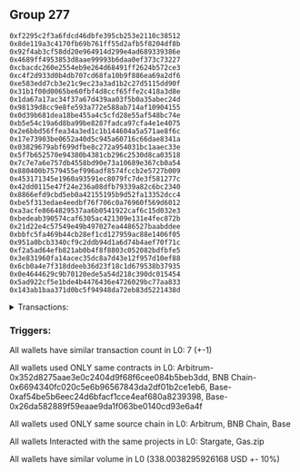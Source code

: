 ## Group 277

```0xbd5ee6bb385519ca2583eb91795e27509f033122
0xf2295c2f3a6fdcd46dbfe395cb253e2110c38512
0x8de119a3c4170fb69b761ff55d2afb5f8204df8b
0x92f4ab3cf58dd20e964914d299e4ad689339386e
0x4689ff4953853d8aae99993b6daa0ef373c73227
0xcbacdc260e2554eb9e264d68491ff2624b572ce3
0xc4f2d933d0b4db707cd68fa10b9f886ea69a2df6
0xe583edd7cb3e21c9ec23a3ad1b2c27d5115dd90f
0x31b1f00d0065be60fbf4d8ccf65ffe2c418a3d8e
0x1da67a17ac34f37a67d439aa03f5b0a35abec24d
0x98139d8cc9e8fe593a772e588ab714af10904155
0x0d39b681dea18be455a4c5cfd28e55af548bc74e
0xb5e54c19a6d8ba99be8287fadca97cfa4e1e4075
0x2e6bbd56ffea34a3ed1c1b144604a5a571ae8f6c
0x17e73903be0652a40d5c945a60716c66dae8341a
0x03829679abf699dfbe8c272a954031bc1aaec33e
0x5f7b652570e94380b4381cb296c2530d8ca03518
0x7c7e7a6e757db4558bd90e73a10689e367cb0a54
0x880400b7579455ef996adf8574fccb2e5727b009
0x453171345e1960a93591ec8079fc7de3f581277c
0x42dd0115e47f24e236a08dfb79339a82c6bc2340
0x8866efd9cbd5eb0a42155195b9d52fa13352dcc4
0xbe5f313edae4eedbf76f706c0a76960f569d6012
0xa3acfe8664829537aa6b0541922caf6c15d032e3
0xbedeab390574caf6305ac421309e131e4fec872b
0x21d22e4c57549e49b497027ea4486527baabddee
0xbbfc5fa469b44cb28ef1cd127959ac88e1406f05
0x951a0bcb3340cf9c2ddb94d1a6d74b4aef70f71c
0xf2a5ad64efb821ab0b4f8f8803c052082bdfbfe5
0x3e831960fa14acec35dc8a7d43e12f957d10ef88
0x6cb0a4e7f318ddeeb36d23f18c1d679538b37935
0x0e4644629c9b70120ede5a54d218c390dc015454
0x5ad922cf5e1bde4b4476436e4726029bc77aa833
0x143ab1baa371d0bc5f94948da72eb83d5221438d
```
<details>
<summary>Transactions:</summary>

Hashes: 

Wallet: 0xbd5ee6bb385519ca2583eb91795e27509f033122

       Hash: 0xcccb3fdeaa5df6897e026d8e57ebbf5af526aa2445a729baeca3b8861e9869de
         - source chain: Arbitrum
         - destination chain: BNB Chain
         - project: Stargate
         - contract: 0x352d8275aae3e0c2404d9f68f6cee084b5beb3dd
         - value USD: 29.052809845
       Hash: 0xe265fa364c43baabd48fc2e0aad3e7c2e6501686960b3524403c6ad94a699193
         - source chain: BNB Chain
         - destination chain: Base
         - project: Stargate
         - contract: 0x6694340fc020c5e6b96567843da2df01b2ce1eb6
         - value USD: 26.479250488
       Hash: 0xd376724a29ae2edcb57d36a968eb9ee806d87880c7f0152021d83c1e71814663
         - source chain: Base
         - destination chain: Arbitrum
         - project: Stargate
         - contract: 0xaf54be5b6eec24d6bfacf1cce4eaf680a8239398
         - value USD: 24.989092712
       Hash: 0xa7b04167ea95f16718e77fbc9d122236bef82e23d1afb4a3998eff9f05570dd0
         - source chain: Base
         - destination chain: Scroll
         - project: Gas.zip
         - contract: 0x26da582889f59eaae9da1f063be0140cd93e6a4f
         - value USD: 2.40779817e-05
       Hash: 0xac1523cf90c97ca0616d53e2ba7045bb3a67267c4c127f0ab1ff29e1cc24892f
         - source chain: Base
         - destination chain: Optimism
         - project: Stargate
         - contract: 0xaf54be5b6eec24d6bfacf1cce4eaf680a8239398
         - value USD: 202.953370584
       Hash: 0x2b9dce6840f74c0626bd47d77a9992ccedb189c08da9daa87199cb0c286a5f70
         - source chain: Base
         - destination chain: Metis
         - project: Gas.zip
         - contract: 0x26da582889f59eaae9da1f063be0140cd93e6a4f
         - value USD: 1.721635107e-06
       Hash: 0xc85466b9164439cdc57cd3304b94b314085c3580f6116d21bba853df1b30896b
         - source chain: Base
         - destination chain: Optimism
         - project: Stargate
         - contract: 0xaf54be5b6eec24d6bfacf1cce4eaf680a8239398
         - value USD: 54.529280164
Wallet: 0xf2295c2f3a6fdcd46dbfe395cb253e2110c38512

       Hash:0x7df2f676fe0a019cfbfdd28880ec9a9c15ff13dd9398848f57ccb188804eb3f4
         - source chain: Arbitrum
         - destination chain: BNB Chain
         - project: Stargate
         - contract: 0x352d8275aae3e0c2404d9f68f6cee084b5beb3dd
         - value USD: 29.082071891
       Hash:0x6791ccfffcc60d034f30c546b98104ab3cef4d57cb5fb0fde3673d40385915fa
         - source chain: BNB Chain
         - destination chain: Base
         - project: Stargate
         - contract: 0x6694340fc020c5e6b96567843da2df01b2ce1eb6
         - value USD: 26.441107853
       Hash:0xbea4f8d1d36cdc50a49b1f92f8b1df462d3610b3c76437121c4127637130f97d
         - source chain: Base
         - destination chain: Arbitrum
         - project: Stargate
         - contract: 0xaf54be5b6eec24d6bfacf1cce4eaf680a8239398
         - value USD: 25.101823256
       Hash:0xbdd4f62f9d385c738e4db3719750affd899b1d1695fc184783e52e7987a85726
         - source chain: Base
         - destination chain: Arbitrum
         - project: Gas.zip
         - contract: 0x26da582889f59eaae9da1f063be0140cd93e6a4f
         - value USD: 0.0001820441343
       Hash:0x00bf40171748726b08453853dc8f28962926876e6710e77b78d3715fbe39dab6
         - source chain: Base
         - destination chain: Optimism
         - project: Stargate
         - contract: 0xaf54be5b6eec24d6bfacf1cce4eaf680a8239398
         - value USD: 188.660345393
       Hash:0x7cd1d131b9f13fedeb5264b5706528e20cfac975d2666028fe15cb98c2eae566
         - source chain: Base
         - destination chain: Linea
         - project: Gas.zip
         - contract: 0x26da582889f59eaae9da1f063be0140cd93e6a4f
         - value USD: 0.0001017699154
       Hash:0x8a484d7b714653749ddbac7a509204ddf19e3df03d99c4a356eeb15b7d58aa69
         - source chain: Base
         - destination chain: Optimism
         - project: Stargate
         - contract: 0xaf54be5b6eec24d6bfacf1cce4eaf680a8239398
         - value USD: 49.36398587
Wallet: 0x8de119a3c4170fb69b761ff55d2afb5f8204df8b

       Hash:0x6f451742b096f1d253c2903b32f0ce7157aa0447c6dda9d8c4281a993835dc32
         - source chain: Arbitrum
         - destination chain: BNB Chain
         - project: Stargate
         - contract: 0x352d8275aae3e0c2404d9f68f6cee084b5beb3dd
         - value USD: 28.945176573
       Hash:0x88c3d0491fe8c4103031e247b4a3a4fe4f85c056dc2f808d837eff4ca4b2e8c7
         - source chain: BNB Chain
         - destination chain: Base
         - project: Stargate
         - contract: 0x6694340fc020c5e6b96567843da2df01b2ce1eb6
         - value USD: 26.381959259
       Hash:0x9317b9ba13a87dd5c77c13f62c702dfb5dadd266c03b05bd66c6ff1768949dd7
         - source chain: Base
         - destination chain: Arbitrum
         - project: Stargate
         - contract: 0xaf54be5b6eec24d6bfacf1cce4eaf680a8239398
         - value USD: 24.96716771
       Hash:0xd1724e26bc4f21b5e71e8ce68f376725ed01bd4b6ebcdc86febc2df561df591f
         - source chain: Base
         - destination chain: Kava
         - project: Gas.zip
         - contract: 0x26da582889f59eaae9da1f063be0140cd93e6a4f
         - value USD: 7.291514866e-09
       Hash:0xf5cee65c5f533066eb1a5b38cc076eef15c8dab305aca7e153bee102c6349173
         - source chain: Base
         - destination chain: Optimism
         - project: Stargate
         - contract: 0xaf54be5b6eec24d6bfacf1cce4eaf680a8239398
         - value USD: 188.195248461
       Hash:0xa342a358e0557227dd83a2c1d9395e1996bc9a6f5b2e45e9a9000e591a46ef2b
         - source chain: Base
         - destination chain: Kava
         - project: Gas.zip
         - contract: 0x26da582889f59eaae9da1f063be0140cd93e6a4f
         - value USD: 1.460884093e-08
       Hash:0xb7a45b3161becd27d032451be73eb6e254cdacb8039077a05f15bb9908f07b12
         - source chain: Base
         - destination chain: Optimism
         - project: Stargate
         - contract: 0xaf54be5b6eec24d6bfacf1cce4eaf680a8239398
         - value USD: 55.209778554
Wallet: 0x92f4ab3cf58dd20e964914d299e4ad689339386e

       Hash:0x73566258ced0c88243c960414123bd2b80b6646e8af5fa9650344d372293b121
         - source chain: Arbitrum
         - destination chain: BNB Chain
         - project: Stargate
         - contract: 0x352d8275aae3e0c2404d9f68f6cee084b5beb3dd
         - value USD: 29.565124212
       Hash:0xb7f428775eab5eece61199b03a03821199ee5522101cc3ce6693a2d9bdb35289
         - source chain: BNB Chain
         - destination chain: Base
         - project: Stargate
         - contract: 0x6694340fc020c5e6b96567843da2df01b2ce1eb6
         - value USD: 27.046178288
       Hash:0xd608b9a4e93cb72c0153d10d759c1a68765d5748ee4f7f6a4cb9f723117da632
         - source chain: Base
         - destination chain: Arbitrum
         - project: Stargate
         - contract: 0xaf54be5b6eec24d6bfacf1cce4eaf680a8239398
         - value USD: 25.606745299
       Hash:0x26cb58a84b264fce47724918c79b10bcab0103dbe485808fa443624fd82df3ff
         - source chain: Base
         - destination chain: Kava
         - project: Gas.zip
         - contract: 0x26da582889f59eaae9da1f063be0140cd93e6a4f
         - value USD: 2.427175497e-08
       Hash:0x1d06ea4c25f8f05e14c37f735e0db0b6ad3140204c0800ee4915138b52750c67
         - source chain: Base
         - destination chain: Optimism
         - project: Stargate
         - contract: 0xaf54be5b6eec24d6bfacf1cce4eaf680a8239398
         - value USD: 185.263527418
       Hash:0x1e9d24a783664eab0be61cebe7ac4cf62f18dc8ed5b20e0eb33443184335beb7
         - source chain: Base
         - destination chain: Base
         - project: Gas.zip
         - contract: 0x26da582889f59eaae9da1f063be0140cd93e6a4f
         - value USD: 5.405583043e-05
       Hash:0xd2739837e35d48f8baa66e1b7e18924c0ef10a6c92f1fa1c7be447818f996d90
         - source chain: Base
         - destination chain: Optimism
         - project: Stargate
         - contract: 0xaf54be5b6eec24d6bfacf1cce4eaf680a8239398
         - value USD: 51.341727813
Wallet: 0x4689ff4953853d8aae99993b6daa0ef373c73227

       Hash:0x8f94df93e6073c3333cde0abcf850d2eca2df5579ee89b087931171dac15c32b
         - source chain: Arbitrum
         - destination chain: BNB Chain
         - project: Stargate
         - contract: 0x352d8275aae3e0c2404d9f68f6cee084b5beb3dd
         - value USD: 30.749721397
       Hash:0x9b0782279b598806eeea7497a1a4ce15dd68295197ed54893ad652885a080dcd
         - source chain: BNB Chain
         - destination chain: Base
         - project: Stargate
         - contract: 0x6694340fc020c5e6b96567843da2df01b2ce1eb6
         - value USD: 28.160994581
       Hash:0x51777f7b00fde09035785fcb8dc247cfb73424ec6c304ad86fc7f5a010f10ef6
         - source chain: Base
         - destination chain: Arbitrum
         - project: Stargate
         - contract: 0xaf54be5b6eec24d6bfacf1cce4eaf680a8239398
         - value USD: 26.731160628
       Hash:0x0b4a1633ef18b7a573648865de91760bbf31236750ccf6171cebc1f83969f05b
         - source chain: Base
         - destination chain: Metis
         - project: Gas.zip
         - contract: 0x26da582889f59eaae9da1f063be0140cd93e6a4f
         - value USD: 3.002409253e-06
       Hash:0xa841ac6a38828ace7c82d103788ee6fea88de299fb2c7ef37bb0aedaadaffd7a
         - source chain: Base
         - destination chain: Optimism
         - project: Stargate
         - contract: 0xaf54be5b6eec24d6bfacf1cce4eaf680a8239398
         - value USD: 199.614706295
       Hash:0xafdb85bff0b227fc5e075cbdfc633d1a19d0b2a3da3bf84355e0485803cfc3d1
         - source chain: Base
         - destination chain: Arbitrum
         - project: Gas.zip
         - contract: 0x26da582889f59eaae9da1f063be0140cd93e6a4f
         - value USD: 7.308106684e-05
       Hash:0x441d39fcfe27808ca99f1ca2386587f0305dd50bd3a96f7e9addc28548404ad9
         - source chain: Base
         - destination chain: Optimism
         - project: Stargate
         - contract: 0xaf54be5b6eec24d6bfacf1cce4eaf680a8239398
         - value USD: 48.937726185
Wallet: 0xcbacdc260e2554eb9e264d68491ff2624b572ce3

       Hash:0x24c474afd8c12a6fadda4448dab4544feb51eb359ecbf70e707f485f6387ddcc
         - source chain: Arbitrum
         - destination chain: BNB Chain
         - project: Stargate
         - contract: 0x352d8275aae3e0c2404d9f68f6cee084b5beb3dd
         - value USD: 31.019276722
       Hash:0x6c80a5e07161c840d8e15ca67d4783f8fe9709b1584edd3e16007822d4d89c08
         - source chain: BNB Chain
         - destination chain: Base
         - project: Stargate
         - contract: 0x6694340fc020c5e6b96567843da2df01b2ce1eb6
         - value USD: 28.311627479
       Hash:0x2fd718aff87f531f10cf71aed7d105e3135e652cbffe178c33f431f2ef58da86
         - source chain: Base
         - destination chain: Arbitrum
         - project: Stargate
         - contract: 0xaf54be5b6eec24d6bfacf1cce4eaf680a8239398
         - value USD: 26.898647515
       Hash:0x946036b5e1e7820ddc1bc69e09ed47310684d91bdb229d0efa2439e0fdf4804b
         - source chain: Base
         - destination chain: Metis
         - project: Gas.zip
         - contract: 0x26da582889f59eaae9da1f063be0140cd93e6a4f
         - value USD: 3.734008976e-06
       Hash:0x4cbc8834d47ef83593810707936119034767b39dd5cba833404571dc10170f53
         - source chain: Base
         - destination chain: Optimism
         - project: Stargate
         - contract: 0xaf54be5b6eec24d6bfacf1cce4eaf680a8239398
         - value USD: 189.482078597
       Hash:0xf85a956f35a7564fd22237abf575da7e9be6fe08e21ac9c456197037905e7919
         - source chain: Base
         - destination chain: Zora
         - project: Gas.zip
         - contract: 0x26da582889f59eaae9da1f063be0140cd93e6a4f
         - value USD: 3.956041222e-05
       Hash:0x9e9d0aacb523a536acec633acebdf8e935e7e5c17b89dd42720777ce61aeea91
         - source chain: Base
         - destination chain: Optimism
         - project: Stargate
         - contract: 0xaf54be5b6eec24d6bfacf1cce4eaf680a8239398
         - value USD: 52.260884336
Wallet: 0xc4f2d933d0b4db707cd68fa10b9f886ea69a2df6

       Hash:0x0dde030a583a355fc28864ac7288c515dc831325ee8416f59f9e3472f0dd17b7
         - source chain: Arbitrum
         - destination chain: BNB Chain
         - project: Stargate
         - contract: 0x352d8275aae3e0c2404d9f68f6cee084b5beb3dd
         - value USD: 31.953834614
       Hash:0x74f8204e5ac191af6de016ab57195716318c2cc916272b846e97164820120285
         - source chain: BNB Chain
         - destination chain: Base
         - project: Stargate
         - contract: 0x6694340fc020c5e6b96567843da2df01b2ce1eb6
         - value USD: 29.162412309
       Hash:0x917ea9c8e5de90a0a53cdbc4fcc032fe53505d9645ca8549ab28c5d039994ae1
         - source chain: Base
         - destination chain: Arbitrum
         - project: Stargate
         - contract: 0xaf54be5b6eec24d6bfacf1cce4eaf680a8239398
         - value USD: 27.773586346
       Hash:0xf5af26261ed5588ec42369aa891b462bd4be5b4c80a6133e76e5cad6af52a456
         - source chain: Base
         - destination chain: Arbitrum
         - project: Gas.zip
         - contract: 0x26da582889f59eaae9da1f063be0140cd93e6a4f
         - value USD: 2.553974326e-05
       Hash:0xa37299d6cdf0b6b05ed7c6f408d2a3cdd3d4bfb99eefdf6972d58d558b08b60f
         - source chain: Base
         - destination chain: Optimism
         - project: Stargate
         - contract: 0xaf54be5b6eec24d6bfacf1cce4eaf680a8239398
         - value USD: 205.025919565
       Hash:0x18238759bc05982c94d0a9d4602707fbd1ee4d426fb30f54e98dbd899d2266ad
         - source chain: Base
         - destination chain: Kava
         - project: Gas.zip
         - contract: 0x26da582889f59eaae9da1f063be0140cd93e6a4f
         - value USD: 2.925503909e-08
       Hash:0x4016233c7d3dbdd05116b1b603ffceb0666cbd0fadf4f130f425a9e8341c6d80
         - source chain: Base
         - destination chain: Optimism
         - project: Stargate
         - contract: 0xaf54be5b6eec24d6bfacf1cce4eaf680a8239398
         - value USD: 52.941337499
Wallet: 0xe583edd7cb3e21c9ec23a3ad1b2c27d5115dd90f

       Hash:0x780e7ceac65777183e52a8dc4e92f6295ad74fb865cf23c87505137550c66c40
         - source chain: Arbitrum
         - destination chain: BNB Chain
         - project: Stargate
         - contract: 0x352d8275aae3e0c2404d9f68f6cee084b5beb3dd
         - value USD: 31.149840082
       Hash:0xd0f1d298b3b58ae1860ff54723c5ab4e8d4bd3bdc63febbada6975d3cdc8cbe6
         - source chain: BNB Chain
         - destination chain: Base
         - project: Stargate
         - contract: 0x6694340fc020c5e6b96567843da2df01b2ce1eb6
         - value USD: 28.413507228
       Hash:0x99046ff740dc042749189886de5090c32702b32d68b6bb5438f71a577b92178c
         - source chain: Base
         - destination chain: Arbitrum
         - project: Stargate
         - contract: 0xaf54be5b6eec24d6bfacf1cce4eaf680a8239398
         - value USD: 27.001165905
       Hash:0xcdef480220b1468dfd94754fa9b29714f817fb224d4dba5ef925f5044eddd066
         - source chain: Base
         - destination chain: Zora
         - project: Gas.zip
         - contract: 0x26da582889f59eaae9da1f063be0140cd93e6a4f
         - value USD: 0.0001587112617
       Hash:0xa5abc5203c94694105061cab5c03597c3a8221d28bcc861749bd9cc4aec3929a
         - source chain: Base
         - destination chain: Optimism
         - project: Stargate
         - contract: 0xaf54be5b6eec24d6bfacf1cce4eaf680a8239398
         - value USD: 197.735331994
       Hash:0xc347db77578fb988066c39dc2f4fb0feaded3ea3ccf0f920d13c5d6d518bfbf6
         - source chain: Base
         - destination chain: Linea
         - project: Gas.zip
         - contract: 0x26da582889f59eaae9da1f063be0140cd93e6a4f
         - value USD: 0.0001035623023
       Hash:0xb4272763b1034ed8d7584151bcfb251a83ffe542afeb6aa397d456ad0dc21614
         - source chain: Base
         - destination chain: Optimism
         - project: Stargate
         - contract: 0xaf54be5b6eec24d6bfacf1cce4eaf680a8239398
         - value USD: 51.574857278
Wallet: 0x31b1f00d0065be60fbf4d8ccf65ffe2c418a3d8e

       Hash:0xd343f910225268fce1958000b94ead14101fcd95d2a9c5e76c8cd1ab924dcd87
         - source chain: Arbitrum
         - destination chain: BNB Chain
         - project: Stargate
         - contract: 0x352d8275aae3e0c2404d9f68f6cee084b5beb3dd
         - value USD: 31.354406318
       Hash:0xf4bbc0306d8cdb14c48b8d77c0f4434c622e0f398afd51b859bf862ef6cd9de4
         - source chain: BNB Chain
         - destination chain: Base
         - project: Stargate
         - contract: 0x6694340fc020c5e6b96567843da2df01b2ce1eb6
         - value USD: 28.599871963
       Hash:0x0f1d13cbc32b835643478aa780b32b221fa35c72d174ec5f7f15e30d5d67f29d
         - source chain: Base
         - destination chain: Arbitrum
         - project: Stargate
         - contract: 0xaf54be5b6eec24d6bfacf1cce4eaf680a8239398
         - value USD: 27.25996288
       Hash:0xf0b25819ef499b9dd1b05fbf2f49f202df9ed7867e19615fb57da1d188784ac0
         - source chain: Base
         - destination chain: Zora
         - project: Gas.zip
         - contract: 0x26da582889f59eaae9da1f063be0140cd93e6a4f
         - value USD: 0.0001430225622
       Hash:0x444c6d9690986341d0b9f500d4529629cbb68857caed765e792ce3797355ef20
         - source chain: Base
         - destination chain: Optimism
         - project: Stargate
         - contract: 0xaf54be5b6eec24d6bfacf1cce4eaf680a8239398
         - value USD: 189.173674059
       Hash:0x9a628706df30634e1dc736a2df263d12328d6ef2e9b396410dddaeeff39b4360
         - source chain: Base
         - destination chain: Arbitrum
         - project: Gas.zip
         - contract: 0x26da582889f59eaae9da1f063be0140cd93e6a4f
         - value USD: 7.32440631e-05
       Hash:0x268b0d8bae3a0f221585fc227518ab4f39f65c7057ac0aaad5033cfd03459801
         - source chain: Base
         - destination chain: Optimism
         - project: Stargate
         - contract: 0xaf54be5b6eec24d6bfacf1cce4eaf680a8239398
         - value USD: 51.745171806
Wallet: 0x1da67a17ac34f37a67d439aa03f5b0a35abec24d

       Hash:0xc336518ae49351580d80fcc15ed3e02330f1a084f1c1c5a699500902353cf0bb
         - source chain: Arbitrum
         - destination chain: BNB Chain
         - project: Stargate
         - contract: 0x352d8275aae3e0c2404d9f68f6cee084b5beb3dd
         - value USD: 29.761814013
       Hash:0x6511371f0e58f2122d76c7df03e2bef61a22655147f59707326005173eedf206
         - source chain: BNB Chain
         - destination chain: Base
         - project: Stargate
         - contract: 0x6694340fc020c5e6b96567843da2df01b2ce1eb6
         - value USD: 27.114722994
       Hash:0xc235d3bda86d361b0be0487508731fd466a67b7d8d52f11ddbfd6e221026301b
         - source chain: Base
         - destination chain: Arbitrum
         - project: Stargate
         - contract: 0xaf54be5b6eec24d6bfacf1cce4eaf680a8239398
         - value USD: 25.785785432
       Hash:0xbd255363962520db48de0e0d99697be02b964293a2bee4019b2f61805a6fe146
         - source chain: Base
         - destination chain: Kava
         - project: Gas.zip
         - contract: 0x26da582889f59eaae9da1f063be0140cd93e6a4f
         - value USD: 4.794899356e-08
       Hash:0x612a41b817022492fb59c67df8d9bbdac2293a5726598238f0fc24f3ee0c1a47
         - source chain: Base
         - destination chain: Optimism
         - project: Stargate
         - contract: 0xaf54be5b6eec24d6bfacf1cce4eaf680a8239398
         - value USD: 203.871298189
       Hash:0xbe25c2fa179720275d01332942f0afca9662f04f23684325fccaa16eb2fa23a4
         - source chain: Base
         - destination chain: Metis
         - project: Gas.zip
         - contract: 0x26da582889f59eaae9da1f063be0140cd93e6a4f
         - value USD: 1.017343396e-06
       Hash:0x98f35562c3df4a10cc3def833b7b763203127e06cef6abf39c603133e3617a79
         - source chain: Base
         - destination chain: Optimism
         - project: Stargate
         - contract: 0xaf54be5b6eec24d6bfacf1cce4eaf680a8239398
         - value USD: 47.35685629
Wallet: 0x98139d8cc9e8fe593a772e588ab714af10904155

       Hash:0xfae6e9b012db3e5849eea51fce95c86201f829226e8ebeeb748d13a38f4fac7a
         - source chain: Arbitrum
         - destination chain: BNB Chain
         - project: Stargate
         - contract: 0x352d8275aae3e0c2404d9f68f6cee084b5beb3dd
         - value USD: 31.80407332
       Hash:0xe788281cef148d81400cd9715cd397b9392f7bd59bf461dfa49436c5fc05b3d4
         - source chain: BNB Chain
         - destination chain: Base
         - project: Stargate
         - contract: 0x6694340fc020c5e6b96567843da2df01b2ce1eb6
         - value USD: 29.137181951
       Hash:0x9f085754d156bd51baac3a22d4b04432583d7601688cd690d1090d2d3af987d1
         - source chain: Base
         - destination chain: Arbitrum
         - project: Stargate
         - contract: 0xaf54be5b6eec24d6bfacf1cce4eaf680a8239398
         - value USD: 27.779999329
       Hash:0x961cd3238dcf24de64ae7b5cb146f9264c08f1dabc7f65aced9b0048106f711e
         - source chain: Base
         - destination chain: Kava
         - project: Gas.zip
         - contract: 0x26da582889f59eaae9da1f063be0140cd93e6a4f
         - value USD: 2.357492183e-08
       Hash:0x3403dd9db9fdf23e16a171102e5719b7644696a8c54ac286c1224c4e6200e13b
         - source chain: Base
         - destination chain: Optimism
         - project: Stargate
         - contract: 0xaf54be5b6eec24d6bfacf1cce4eaf680a8239398
         - value USD: 189.839293214
       Hash:0x1fb1cb8374966de7d75267657eceb03e884ff2459bfe63d8b6de38a9fef985bd
         - source chain: Base
         - destination chain: Base
         - project: Gas.zip
         - contract: 0x26da582889f59eaae9da1f063be0140cd93e6a4f
         - value USD: 8.284984187e-05
       Hash:0xdeb7cc4b5dd6eecfefffae35492678d370e71399e52781cf1e7a3ce5b49721df
         - source chain: Base
         - destination chain: Optimism
         - project: Stargate
         - contract: 0xaf54be5b6eec24d6bfacf1cce4eaf680a8239398
         - value USD: 55.866774811
Wallet: 0x0d39b681dea18be455a4c5cfd28e55af548bc74e

       Hash:0x4dbdf5030f9444bf46985bc6fdf5b3c984d81c5a4630131b9589abe902df79de
         - source chain: Arbitrum
         - destination chain: BNB Chain
         - project: Stargate
         - contract: 0x352d8275aae3e0c2404d9f68f6cee084b5beb3dd
         - value USD: 30.065579914
       Hash:0x24df75d381e9e4f5f3c9726c1dcdfdb6631e0e10bac181a056d3882a89488577
         - source chain: BNB Chain
         - destination chain: Base
         - project: Stargate
         - contract: 0x6694340fc020c5e6b96567843da2df01b2ce1eb6
         - value USD: 27.448757646
       Hash:0xfe125053c3ef50ec957cddd92e72eb82a82519fed8d2cda2b93ae688d4d03a6c
         - source chain: Base
         - destination chain: Arbitrum
         - project: Stargate
         - contract: 0xaf54be5b6eec24d6bfacf1cce4eaf680a8239398
         - value USD: 26.208194096
       Hash:0x0c80c20dd5f9847a050cc7e92f2fc80b042143988630f4a766151cc7d93e95cc
         - source chain: Base
         - destination chain: Kava
         - project: Gas.zip
         - contract: 0x26da582889f59eaae9da1f063be0140cd93e6a4f
         - value USD: 4.804888729e-08
       Hash:0xb97cd5a506ce9fcd8502f0f80153ec427fa34f1acb65b05e6b76551f2ce42538
         - source chain: Base
         - destination chain: Optimism
         - project: Stargate
         - contract: 0xaf54be5b6eec24d6bfacf1cce4eaf680a8239398
         - value USD: 195.21059498
       Hash:0x1f764048a7058d3f52074bc2baf4a37fff443450254e8c4830df0d5ebd7531fe
         - source chain: Base
         - destination chain: Scroll
         - project: Gas.zip
         - contract: 0x26da582889f59eaae9da1f063be0140cd93e6a4f
         - value USD: 6.842339161e-05
       Hash:0xb9e8dd9c07403e1a925c5f2ae3f44b49c1fef875beb5cd07f40e6bf27d42b92e
         - source chain: Base
         - destination chain: Optimism
         - project: Stargate
         - contract: 0xaf54be5b6eec24d6bfacf1cce4eaf680a8239398
         - value USD: 55.128562143
Wallet: 0xb5e54c19a6d8ba99be8287fadca97cfa4e1e4075

       Hash:0x0b57d91122c2dddcb6ed616610b89295d3610c5b5450629025cdacfc4412c3ef
         - source chain: Arbitrum
         - destination chain: BNB Chain
         - project: Stargate
         - contract: 0x352d8275aae3e0c2404d9f68f6cee084b5beb3dd
         - value USD: 28.629676045
       Hash:0x952a48768a9f32bc1271be66e197bf06e8e987dc00d24d4f4a40abb5067056db
         - source chain: BNB Chain
         - destination chain: Base
         - project: Stargate
         - contract: 0x6694340fc020c5e6b96567843da2df01b2ce1eb6
         - value USD: 25.960378607
       Hash:0x09846e2ec09e25e07f4b707493b21b2e48e40b90ef50007552a1422f943e0280
         - source chain: Base
         - destination chain: Arbitrum
         - project: Stargate
         - contract: 0xaf54be5b6eec24d6bfacf1cce4eaf680a8239398
         - value USD: 24.711843769
       Hash:0x9c3ccee0e0bbf689ff9699cb80eabb8763efadf43357cd62ae6de0b575c1d397
         - source chain: Base
         - destination chain: Arbitrum
         - project: Gas.zip
         - contract: 0x26da582889f59eaae9da1f063be0140cd93e6a4f
         - value USD: 8.532056427e-05
       Hash:0x0523cc38d2a36b557bfc193745a96f071778d44a7faa10e69240c637f6f9f49d
         - source chain: Base
         - destination chain: Optimism
         - project: Stargate
         - contract: 0xaf54be5b6eec24d6bfacf1cce4eaf680a8239398
         - value USD: 202.112982741
       Hash:0x665b0bbd660e9dd6f2e0ff36054d21c947ba8689f0ea846350eae160dca17af2
         - source chain: Base
         - destination chain: Base
         - project: Gas.zip
         - contract: 0x26da582889f59eaae9da1f063be0140cd93e6a4f
         - value USD: 6.179204969e-05
       Hash:0x8a3f074950dfcd09e652538bd45051cb2871f3bc6b39649b669aeda8c2bedb9e
         - source chain: Base
         - destination chain: Optimism
         - project: Stargate
         - contract: 0xaf54be5b6eec24d6bfacf1cce4eaf680a8239398
         - value USD: 48.869558096
Wallet: 0x2e6bbd56ffea34a3ed1c1b144604a5a571ae8f6c

       Hash:0xa65ed9d457fb1dfa058b709b4365eb1b33acebec89dc4186ece244aa67480814
         - source chain: Arbitrum
         - destination chain: BNB Chain
         - project: Stargate
         - contract: 0x352d8275aae3e0c2404d9f68f6cee084b5beb3dd
         - value USD: 30.709971109
       Hash:0x0a2f315c1b96904dabb87c834236599db2737473c83ca09e21e8508fd8ced5d4
         - source chain: BNB Chain
         - destination chain: Base
         - project: Stargate
         - contract: 0x6694340fc020c5e6b96567843da2df01b2ce1eb6
         - value USD: 28.024768455
       Hash:0x590762fc7adf767bc51bb633a5d1c081db0281e9f56a6405673f11e030c0aae5
         - source chain: Base
         - destination chain: Arbitrum
         - project: Stargate
         - contract: 0xaf54be5b6eec24d6bfacf1cce4eaf680a8239398
         - value USD: 26.626359231
       Hash:0x3b5fcac78968a061f189ea04a69a9dcb6bbc6bb63f9f7984a827cbd4183a3c3b
         - source chain: Base
         - destination chain: Scroll
         - project: Gas.zip
         - contract: 0x26da582889f59eaae9da1f063be0140cd93e6a4f
         - value USD: 0.000150222532
       Hash:0x91316e1c16c4e106117b16ef70c23e7f6b6810b73f1c6d084d289d68e33df12d
         - source chain: Base
         - destination chain: Optimism
         - project: Stargate
         - contract: 0xaf54be5b6eec24d6bfacf1cce4eaf680a8239398
         - value USD: 201.563711464
       Hash:0x6b11492832800665572063851ffd59837ba1a2026cd748b06458404ae404f314
         - source chain: Base
         - destination chain: Linea
         - project: Gas.zip
         - contract: 0x26da582889f59eaae9da1f063be0140cd93e6a4f
         - value USD: 8.801599273e-05
       Hash:0x185531d848b6412c6cc1a7f4e5acf5114533d3b2626b24f34a9da59743e4eaaf
         - source chain: Base
         - destination chain: Optimism
         - project: Stargate
         - contract: 0xaf54be5b6eec24d6bfacf1cce4eaf680a8239398
         - value USD: 51.97616198
Wallet: 0x17e73903be0652a40d5c945a60716c66dae8341a

       Hash:0x6d1fd27ada80448c4392c2c3f10d4fcc4456cb058bad8feac11be3049c9bffb4
         - source chain: Arbitrum
         - destination chain: BNB Chain
         - project: Stargate
         - contract: 0x352d8275aae3e0c2404d9f68f6cee084b5beb3dd
         - value USD: 31.366315999
       Hash:0x1f1e8602a478a6c21e2c86b8cb62ebdcc67298d04201179382900cd4309f7e2c
         - source chain: BNB Chain
         - destination chain: Base
         - project: Stargate
         - contract: 0x6694340fc020c5e6b96567843da2df01b2ce1eb6
         - value USD: 28.610892613
       Hash:0x4b109f14111a9b068f76911333e35db0a536b5bd7c0b60ecb9c80a1ed017dae6
         - source chain: Base
         - destination chain: Arbitrum
         - project: Stargate
         - contract: 0xaf54be5b6eec24d6bfacf1cce4eaf680a8239398
         - value USD: 27.342959844
       Hash:0x4655001539ca8938f55183bee5d9ba6200155ad8453d5917e0b5dfc33fd76843
         - source chain: Base
         - destination chain: Zora
         - project: Gas.zip
         - contract: 0x26da582889f59eaae9da1f063be0140cd93e6a4f
         - value USD: 7.255894141e-05
       Hash:0xf8383d43f5ed9b9a4263cc7afa5dcbe24bcaa462d157773971baa8be7c7bfecb
         - source chain: Base
         - destination chain: Optimism
         - project: Stargate
         - contract: 0xaf54be5b6eec24d6bfacf1cce4eaf680a8239398
         - value USD: 192.949314632
       Hash:0x68041d9fb3ce9ea972d2687e5f2cefcd7ac48f03a38dc2c40cbee89e70936b3a
         - source chain: Base
         - destination chain: Zora
         - project: Gas.zip
         - contract: 0x26da582889f59eaae9da1f063be0140cd93e6a4f
         - value USD: 1.989402575e-05
       Hash:0xf1e479f57def1ae93da3ddb18c60ef61eca18845f1b8ae300e5cacf176e1d286
         - source chain: Base
         - destination chain: Optimism
         - project: Stargate
         - contract: 0xaf54be5b6eec24d6bfacf1cce4eaf680a8239398
         - value USD: 47.168565448
Wallet: 0x03829679abf699dfbe8c272a954031bc1aaec33e

       Hash:0x9c72379380e5e513d6e87046fdb20b4c2f3706f9bc5451e6708d4501db3d8a7f
         - source chain: Arbitrum
         - destination chain: BNB Chain
         - project: Stargate
         - contract: 0x352d8275aae3e0c2404d9f68f6cee084b5beb3dd
         - value USD: 31.445099353
       Hash:0x21ffad76b6c8b35712deeb8caf81a69c8ecc96113e990fb14d990e2aa2194f86
         - source chain: BNB Chain
         - destination chain: Base
         - project: Stargate
         - contract: 0x6694340fc020c5e6b96567843da2df01b2ce1eb6
         - value USD: 28.61583225
       Hash:0x52fc955f65ce82e6a8576973e9116eb56a0552e00040de06507814514a2f0773
         - source chain: Base
         - destination chain: Arbitrum
         - project: Stargate
         - contract: 0xaf54be5b6eec24d6bfacf1cce4eaf680a8239398
         - value USD: 28.145230251
       Hash:0x7e02f29ba1487343c4995cdb26fbbca21d75b02a3a96e1eee20112ac464d61fe
         - source chain: Base
         - destination chain: Kava
         - project: Gas.zip
         - contract: 0x26da582889f59eaae9da1f063be0140cd93e6a4f
         - value USD: 4.01202722e-08
       Hash:0x5d396defe0c81da1a1c753c3bcd3734c5691ecfe57a71d1b76aaa6ec87d70981
         - source chain: Base
         - destination chain: Optimism
         - project: Stargate
         - contract: 0xaf54be5b6eec24d6bfacf1cce4eaf680a8239398
         - value USD: 200.301215033
       Hash:0xd95fa203364c2f6d40b4eba50321ab6184ea90c21bf56dac48d4519dba06d3b8
         - source chain: Base
         - destination chain: Kava
         - project: Gas.zip
         - contract: 0x26da582889f59eaae9da1f063be0140cd93e6a4f
         - value USD: 2.067946014e-08
       Hash:0xe073ef3d10d9eaaf7139fa9bd24fc1b36f5604e6f0bfd52212d16574d5f884f9
         - source chain: Base
         - destination chain: Optimism
         - project: Stargate
         - contract: 0xaf54be5b6eec24d6bfacf1cce4eaf680a8239398
         - value USD: 52.875863952
Wallet: 0x5f7b652570e94380b4381cb296c2530d8ca03518

       Hash:0xc717f479ce5f31abd89a411beb080aeb71bd19d02feb5d60bac73b39ec1e2208
         - source chain: Arbitrum
         - destination chain: BNB Chain
         - project: Stargate
         - contract: 0x352d8275aae3e0c2404d9f68f6cee084b5beb3dd
         - value USD: 30.774010905
       Hash:0x3a853e65f272fb36ff5a4f7a1bf5a33297aae997ff84045e48916774d4887da8
         - source chain: BNB Chain
         - destination chain: Base
         - project: Stargate
         - contract: 0x6694340fc020c5e6b96567843da2df01b2ce1eb6
         - value USD: 27.897577321
       Hash:0x5e2a4a83e98322f11b8898d93358ed4f26056a89fdc64441027c83258b619e8b
         - source chain: Base
         - destination chain: Arbitrum
         - project: Stargate
         - contract: 0xaf54be5b6eec24d6bfacf1cce4eaf680a8239398
         - value USD: 27.376618295
       Hash:0x7a7dea95badd11e5a9dfc2aaf6eaf0dfcc59046ab304d90587e9ffe195d73429
         - source chain: Base
         - destination chain: Kava
         - project: Gas.zip
         - contract: 0x26da582889f59eaae9da1f063be0140cd93e6a4f
         - value USD: 7.845300753e-09
       Hash:0xaaf7ed333c656f7bfbf6c526211c7c0d6a0992bda99ff853169b9d228031894d
         - source chain: Base
         - destination chain: Optimism
         - project: Stargate
         - contract: 0xaf54be5b6eec24d6bfacf1cce4eaf680a8239398
         - value USD: 190.561104259
       Hash:0x4edebec5086c3996dc2db000c6ec6651bf407c15269eb07625931d8913e2d902
         - source chain: Base
         - destination chain: Metis
         - project: Gas.zip
         - contract: 0x26da582889f59eaae9da1f063be0140cd93e6a4f
         - value USD: 1.859030241e-06
       Hash:0x65cb15c24a41124e53313bbdf1aa2179a45b5e8557405261928c00c381c40515
         - source chain: Base
         - destination chain: Optimism
         - project: Stargate
         - contract: 0xaf54be5b6eec24d6bfacf1cce4eaf680a8239398
         - value USD: 49.914201026
Wallet: 0x7c7e7a6e757db4558bd90e73a10689e367cb0a54

       Hash:0xfd7d430fec472f30246dc9f632e5f9b1943110ec65fad3c4978d062bef91c488
         - source chain: Arbitrum
         - destination chain: BNB Chain
         - project: Stargate
         - contract: 0x352d8275aae3e0c2404d9f68f6cee084b5beb3dd
         - value USD: 29.617342354
       Hash:0xf9ffa443525381d5c3a882e90d2816056355fcfa582f45bb158029181d095759
         - source chain: BNB Chain
         - destination chain: Base
         - project: Stargate
         - contract: 0x6694340fc020c5e6b96567843da2df01b2ce1eb6
         - value USD: 26.895823481
       Hash:0x4a4d92e6a4fcd8d0ab0686b079f8f2dc211265cabf8a35e0c3a85606f7ee5b02
         - source chain: Base
         - destination chain: Arbitrum
         - project: Stargate
         - contract: 0xaf54be5b6eec24d6bfacf1cce4eaf680a8239398
         - value USD: 26.319837289
       Hash:0xe7c0701f66c6d9f8574c8e30ddafa3bde7ad82a89635d364059e6605c6446896
         - source chain: Base
         - destination chain: Arbitrum
         - project: Gas.zip
         - contract: 0x26da582889f59eaae9da1f063be0140cd93e6a4f
         - value USD: 2.549420331e-05
       Hash:0x464e30c400c1b7ece6659e8c9a612fc212d9f7b2f4cb17162f3330c572e37f71
         - source chain: Base
         - destination chain: Optimism
         - project: Stargate
         - contract: 0xaf54be5b6eec24d6bfacf1cce4eaf680a8239398
         - value USD: 193.222726115
       Hash:0x12bc78e182b563c1ddc46f272c06e844419a5cd184dce1f29b55afb99bd7fc00
         - source chain: Base
         - destination chain: Kava
         - project: Gas.zip
         - contract: 0x26da582889f59eaae9da1f063be0140cd93e6a4f
         - value USD: 2.549032299e-08
       Hash:0x1deb6fa496bc2a18dc5e97f6f7b6ff52906758fd8ccf1f86ce05ad42ff779cb1
         - source chain: Base
         - destination chain: Optimism
         - project: Stargate
         - contract: 0xaf54be5b6eec24d6bfacf1cce4eaf680a8239398
         - value USD: 50.15750917
Wallet: 0x880400b7579455ef996adf8574fccb2e5727b009

       Hash:0x416b9a92c8d6e863721e8e9e611860ba1b16868fe431794ff8eb007cea05905e
         - source chain: Arbitrum
         - destination chain: BNB Chain
         - project: Stargate
         - contract: 0x352d8275aae3e0c2404d9f68f6cee084b5beb3dd
         - value USD: 30.503910411
       Hash:0x8436f943f36a41ed730a82f338651aa9cdd5e802d32481582c5228b36e0a902c
         - source chain: BNB Chain
         - destination chain: Base
         - project: Stargate
         - contract: 0x6694340fc020c5e6b96567843da2df01b2ce1eb6
         - value USD: 27.733192868
       Hash:0x1f49dfcd3f8d21a57382a719050683a5e48f01067ba3490fc5b9129b761df0d8
         - source chain: Base
         - destination chain: Arbitrum
         - project: Stargate
         - contract: 0xaf54be5b6eec24d6bfacf1cce4eaf680a8239398
         - value USD: 27.236792919
       Hash:0xfc9c4207f562f25e9533fae8272b6f30c02e0ab5016e67c1dcdccb0275425ce9
         - source chain: Base
         - destination chain: Linea
         - project: Gas.zip
         - contract: 0x26da582889f59eaae9da1f063be0140cd93e6a4f
         - value USD: 5.717985599e-05
       Hash:0xed5f985c4de7b585751576f460c9b9d292a30ca357118c1535ceb1690a7c579b
         - source chain: Base
         - destination chain: Optimism
         - project: Stargate
         - contract: 0xaf54be5b6eec24d6bfacf1cce4eaf680a8239398
         - value USD: 191.758576441
       Hash:0x896e6f91e30661caa1ae7ac41cf7d668f068df809f1074ff2e7c9bc1bec31ca1
         - source chain: Base
         - destination chain: Metis
         - project: Gas.zip
         - contract: 0x26da582889f59eaae9da1f063be0140cd93e6a4f
         - value USD: 2.294826648e-06
       Hash:0x9298fa0ca50952ba63932311ec49d72e0107c49e7e789d5becc105e6686dcebb
         - source chain: Base
         - destination chain: Optimism
         - project: Stargate
         - contract: 0xaf54be5b6eec24d6bfacf1cce4eaf680a8239398
         - value USD: 52.986951783
Wallet: 0x453171345e1960a93591ec8079fc7de3f581277c

       Hash:0x6e3edf69f40ec0aac7f36f7bf8d3a450edaa16fbbcec315270f235dcf69104b5
         - source chain: Arbitrum
         - destination chain: BNB Chain
         - project: Stargate
         - contract: 0x352d8275aae3e0c2404d9f68f6cee084b5beb3dd
         - value USD: 29.340693836
       Hash:0x42eeb03de0690b9eaebaabaae34a0ab4648987601febed495d2e0f3b4c7fc71a
         - source chain: BNB Chain
         - destination chain: Base
         - project: Stargate
         - contract: 0x6694340fc020c5e6b96567843da2df01b2ce1eb6
         - value USD: 26.671755257
       Hash:0x61ebe855f3ff4d82b8e30282876a469ca978c35ebc4909fa85eff0916d29497f
         - source chain: Base
         - destination chain: Arbitrum
         - project: Stargate
         - contract: 0xaf54be5b6eec24d6bfacf1cce4eaf680a8239398
         - value USD: 26.135690565
       Hash:0x0b434aeae91e1688d7df731202efdab2c33ee65e3a7f4b7663ea9b64f10ac6d9
         - source chain: Base
         - destination chain: Base
         - project: Gas.zip
         - contract: 0x26da582889f59eaae9da1f063be0140cd93e6a4f
         - value USD: 0.0001653481186
       Hash:0x0eca13d96180894888f9b8efec747f7a308f61cac85665d9ebd7dfdc5a60647d
         - source chain: Base
         - destination chain: Optimism
         - project: Stargate
         - contract: 0xaf54be5b6eec24d6bfacf1cce4eaf680a8239398
         - value USD: 201.182891075
       Hash:0xdffdb51a1302cdb8d3dfad3d2cfd9905c6fc41801723fa565c6d8077d43988cf
         - source chain: Base
         - destination chain: Arbitrum
         - project: Gas.zip
         - contract: 0x26da582889f59eaae9da1f063be0140cd93e6a4f
         - value USD: 2.44199412e-05
       Hash:0x8141b3eaac480ec785734727f85f34cdd5b8c7a22239295c06cad9a513f5a60b
         - source chain: Base
         - destination chain: Optimism
         - project: Stargate
         - contract: 0xaf54be5b6eec24d6bfacf1cce4eaf680a8239398
         - value USD: 48.849607432
Wallet: 0x42dd0115e47f24e236a08dfb79339a82c6bc2340

       Hash:0x94158726bd2890faf71f49d953709b74d1906c3c5a9e65534d0bfeccaf270433
         - source chain: Arbitrum
         - destination chain: BNB Chain
         - project: Stargate
         - contract: 0x352d8275aae3e0c2404d9f68f6cee084b5beb3dd
         - value USD: 28.772083066
       Hash:0xc3750d7b9ef51c187681c07466dee994dd36ff6a3caa7617c12a24c79353d8e9
         - source chain: BNB Chain
         - destination chain: Base
         - project: Stargate
         - contract: 0x6694340fc020c5e6b96567843da2df01b2ce1eb6
         - value USD: 25.964801072
       Hash:0xe36e0cd7f0e4703b875139be89f184316a568e6ec357250336b4390c82e0dc62
         - source chain: Base
         - destination chain: Arbitrum
         - project: Stargate
         - contract: 0xaf54be5b6eec24d6bfacf1cce4eaf680a8239398
         - value USD: 25.417429428
       Hash:0x599d2a4139e2e632a8ffe0c0c9213ef8965edb85750b78be50e7dc4531ffef6b
         - source chain: Base
         - destination chain: Kava
         - project: Gas.zip
         - contract: 0x26da582889f59eaae9da1f063be0140cd93e6a4f
         - value USD: 2.562136195e-08
       Hash:0x2db9dcaad1e8a02bdafa3b1816119ba87fdba720c45369c5f037a3f94fab5249
         - source chain: Base
         - destination chain: Optimism
         - project: Stargate
         - contract: 0xaf54be5b6eec24d6bfacf1cce4eaf680a8239398
         - value USD: 198.642675384
       Hash:0xdac8c2b209d6636e71246111ddce1559a2184e24a1c0fc022564dab7966885f1
         - source chain: Base
         - destination chain: Arbitrum
         - project: Gas.zip
         - contract: 0x26da582889f59eaae9da1f063be0140cd93e6a4f
         - value USD: 2.622882574e-05
       Hash:0x6fd5b6882f7b8d6a7a8a8a41ffc24a9dc78484d9059a4ec0df26a8a108a8ad03
         - source chain: Base
         - destination chain: Optimism
         - project: Stargate
         - contract: 0xaf54be5b6eec24d6bfacf1cce4eaf680a8239398
         - value USD: 47.216710406
Wallet: 0x8866efd9cbd5eb0a42155195b9d52fa13352dcc4

       Hash:0x1fe14662441d6a79ba2ee00fdc92fc408f42b3ae1959ffae10ee9705ea2d4b1c
         - source chain: Arbitrum
         - destination chain: BNB Chain
         - project: Stargate
         - contract: 0x352d8275aae3e0c2404d9f68f6cee084b5beb3dd
         - value USD: 31.461707487
       Hash:0x01e9e177e6692431017c94460ca53276e6b819422390202511bc6e5001a6a8e6
         - source chain: BNB Chain
         - destination chain: Base
         - project: Stargate
         - contract: 0x6694340fc020c5e6b96567843da2df01b2ce1eb6
         - value USD: 28.692951796
       Hash:0x060d9a9f7d539a0ee279bd77e90b9d75d8cedd4f2e257326593c20a8158aee4b
         - source chain: Base
         - destination chain: Arbitrum
         - project: Stargate
         - contract: 0xaf54be5b6eec24d6bfacf1cce4eaf680a8239398
         - value USD: 28.123065583
       Hash:0xe84db659673d6e5145fc1ca782a11647128fc55a90df513f3552cc0f4afa6a33
         - source chain: Base
         - destination chain: Zora
         - project: Gas.zip
         - contract: 0x26da582889f59eaae9da1f063be0140cd93e6a4f
         - value USD: 0.0001194585527
       Hash:0x40a6ba3af85595d2f4c64f5d2696fcb47fc0506d82fee2dbe5e417f0bc3cc952
         - source chain: Base
         - destination chain: Optimism
         - project: Stargate
         - contract: 0xaf54be5b6eec24d6bfacf1cce4eaf680a8239398
         - value USD: 197.407431709
       Hash:0x141fc0699228ca3c8a23ea08ed3b49b906a1e0fe7e476e1e7f96445e747b1d92
         - source chain: Base
         - destination chain: Linea
         - project: Gas.zip
         - contract: 0x26da582889f59eaae9da1f063be0140cd93e6a4f
         - value USD: 8.773089988e-05
       Hash:0xa412e1493fefcd346585276e96f9e09445fc4fdd43081a8779b679ce40022060
         - source chain: Base
         - destination chain: Optimism
         - project: Stargate
         - contract: 0xaf54be5b6eec24d6bfacf1cce4eaf680a8239398
         - value USD: 47.405340515
Wallet: 0xbe5f313edae4eedbf76f706c0a76960f569d6012

       Hash:0xa2ecfcbefb3fdfef865ed104c93decd9e98c8e00d2c90b7ac44691644c705f84
         - source chain: Arbitrum
         - destination chain: BNB Chain
         - project: Stargate
         - contract: 0x352d8275aae3e0c2404d9f68f6cee084b5beb3dd
         - value USD: 29.323602553
       Hash:0x16eefa29caeda1e1e65ff0a807f5ebabee239d784cbdd2c5bc3b7f53f498c480
         - source chain: BNB Chain
         - destination chain: Base
         - project: Stargate
         - contract: 0x6694340fc020c5e6b96567843da2df01b2ce1eb6
         - value USD: 26.533167348
       Hash:0x56168007b42e6183facbc30c26fe9a5658f706d4c90593109aba3b3418e6b96f
         - source chain: Base
         - destination chain: Arbitrum
         - project: Stargate
         - contract: 0xaf54be5b6eec24d6bfacf1cce4eaf680a8239398
         - value USD: 25.956148847
       Hash:0x29d2743df440fe91c7d78404d68b9e59a4fed29284d43f704b18e0ad5f0298ea
         - source chain: Base
         - destination chain: Arbitrum
         - project: Gas.zip
         - contract: 0x26da582889f59eaae9da1f063be0140cd93e6a4f
         - value USD: 7.830362445e-05
       Hash:0xd35d880598dcc7c6eda787ca2fc170cb03e48b2dea8915bc5c68aa1e2816adce
         - source chain: Base
         - destination chain: Optimism
         - project: Stargate
         - contract: 0xaf54be5b6eec24d6bfacf1cce4eaf680a8239398
         - value USD: 197.548307512
       Hash:0xa37e1c29372eabdbbf671d3f228e49c90aec67e200a32e1991b28311158e7ba4
         - source chain: Base
         - destination chain: Kava
         - project: Gas.zip
         - contract: 0x26da582889f59eaae9da1f063be0140cd93e6a4f
         - value USD: 6.538255303e-09
       Hash:0x6ad95a76100c7c45b947405f2ed433a5598f3cc29c5cb42328fc42749aae49ac
         - source chain: Base
         - destination chain: Optimism
         - project: Stargate
         - contract: 0xaf54be5b6eec24d6bfacf1cce4eaf680a8239398
         - value USD: 51.377007252
Wallet: 0xa3acfe8664829537aa6b0541922caf6c15d032e3

       Hash:0x6d08dd5f5ea769dbfaf589ce785736f9d25fcba9cc74a5dd16026c5f83bd4615
         - source chain: Arbitrum
         - destination chain: BNB Chain
         - project: Stargate
         - contract: 0x352d8275aae3e0c2404d9f68f6cee084b5beb3dd
         - value USD: 29.153326917
       Hash:0x229923ad46ca8d9ebfd471c3cf15838dc907714fda3838dca28c14d544ea3c3e
         - source chain: BNB Chain
         - destination chain: Base
         - project: Stargate
         - contract: 0x6694340fc020c5e6b96567843da2df01b2ce1eb6
         - value USD: 26.322065419
       Hash:0xdec51ecb8c53d63472d603382f2faac16b4615881da4bd64e22817109d14b189
         - source chain: Base
         - destination chain: Arbitrum
         - project: Stargate
         - contract: 0xaf54be5b6eec24d6bfacf1cce4eaf680a8239398
         - value USD: 25.853786392
       Hash:0x679770dcf225c4eaaf657d98ec59047b6444a736a5c95f659b010f1e30767dc1
         - source chain: Base
         - destination chain: Scroll
         - project: Gas.zip
         - contract: 0x26da582889f59eaae9da1f063be0140cd93e6a4f
         - value USD: 0.0001216437701
       Hash:0xbf993158a8af960dc525cd32d30f6ac7c9ec69f05e43dcf035c37881ca838693
         - source chain: Base
         - destination chain: Optimism
         - project: Stargate
         - contract: 0xaf54be5b6eec24d6bfacf1cce4eaf680a8239398
         - value USD: 187.967017056
       Hash:0x5ba6136ff0f67be02c86beac473c6cec1fa2c8c886deada431c445a9221b394e
         - source chain: Base
         - destination chain: Linea
         - project: Gas.zip
         - contract: 0x26da582889f59eaae9da1f063be0140cd93e6a4f
         - value USD: 0.000123245551
       Hash:0x203421217bcf712794531b13ba34247ceffa170a7153dd445bf32b7b041d6213
         - source chain: Base
         - destination chain: Optimism
         - project: Stargate
         - contract: 0xaf54be5b6eec24d6bfacf1cce4eaf680a8239398
         - value USD: 55.88343054
Wallet: 0xbedeab390574caf6305ac421309e131e4fec872b

       Hash:0x086d848cbaade75ba32410ac21279cbca9b6311e985fda23ae5ee2726ffb4657
         - source chain: Arbitrum
         - destination chain: BNB Chain
         - project: Stargate
         - contract: 0x352d8275aae3e0c2404d9f68f6cee084b5beb3dd
         - value USD: 31.48044728
       Hash:0xc2e73d5ba7b2f0df40e312b22f3ac88fd996fc729460c87bfa2caa213078df24
         - source chain: BNB Chain
         - destination chain: Base
         - project: Stargate
         - contract: 0x6694340fc020c5e6b96567843da2df01b2ce1eb6
         - value USD: 28.706128161
       Hash:0x93550be3097716babd3a3364beeb72baad7fa16fa61953084d4a556dcf141536
         - source chain: Base
         - destination chain: Arbitrum
         - project: Stargate
         - contract: 0xaf54be5b6eec24d6bfacf1cce4eaf680a8239398
         - value USD: 28.169053533
       Hash:0xe4fbc29accab1aacfc504f58a2df73134a63df89cd4c0f811d0e5457270bc9bf
         - source chain: Base
         - destination chain: Linea
         - project: Gas.zip
         - contract: 0x26da582889f59eaae9da1f063be0140cd93e6a4f
         - value USD: 0.0001369402921
       Hash:0x8000651bedb3b98fedcbb7e1884bf9081348a90ee48bd8b83ccbe553049c2cfd
         - source chain: Base
         - destination chain: Optimism
         - project: Stargate
         - contract: 0xaf54be5b6eec24d6bfacf1cce4eaf680a8239398
         - value USD: 200.412341871
       Hash:0x00cfb7b5a875464a6d9d3be4454db06917c60cf988f8b000cd9c646f4ec36098
         - source chain: Base
         - destination chain: Kava
         - project: Gas.zip
         - contract: 0x26da582889f59eaae9da1f063be0140cd93e6a4f
         - value USD: 1.680209001e-08
       Hash:0x0e16cdea5a1af937de7e3b86a4f5b0743a420e3acee0c5cd5971e53197aa4cbd
         - source chain: Base
         - destination chain: Optimism
         - project: Stargate
         - contract: 0xaf54be5b6eec24d6bfacf1cce4eaf680a8239398
         - value USD: 54.281272873
Wallet: 0x21d22e4c57549e49b497027ea4486527baabddee

       Hash:0x3067f0e599d134adc9aa5c868ea2bf5cb4712559a5fdb1bd88ad3661daa1005d
         - source chain: Arbitrum
         - destination chain: BNB Chain
         - project: Stargate
         - contract: 0x352d8275aae3e0c2404d9f68f6cee084b5beb3dd
         - value USD: 28.579749612
       Hash:0xf3c557007166b1546eae67d34631fafe34441c6dd343a3cb97df04fcca641d3e
         - source chain: BNB Chain
         - destination chain: Base
         - project: Stargate
         - contract: 0x6694340fc020c5e6b96567843da2df01b2ce1eb6
         - value USD: 25.958465973
       Hash:0xa972f34fb1c276706cf13ee25f12dd0fa80f3613d9457788e781c889bcee4455
         - source chain: Base
         - destination chain: Arbitrum
         - project: Stargate
         - contract: 0xaf54be5b6eec24d6bfacf1cce4eaf680a8239398
         - value USD: 25.408850533
       Hash:0x5e888e85560aa33c155f37ef24fbcbff086d120f2cea36960434ede7fff629e8
         - source chain: Base
         - destination chain: Scroll
         - project: Gas.zip
         - contract: 0x26da582889f59eaae9da1f063be0140cd93e6a4f
         - value USD: 6.898891328e-05
       Hash:0x3a00ff92b1ab1d3fbab53d4e0e3d721c77e4558141009a60a894fb93432d8adf
         - source chain: Base
         - destination chain: Optimism
         - project: Stargate
         - contract: 0xaf54be5b6eec24d6bfacf1cce4eaf680a8239398
         - value USD: 200.408948218
       Hash:0x2bf704710cd47ddcee811e86da68d9aa21bbcce339bb782ba9156c19a72e1976
         - source chain: Base
         - destination chain: Arbitrum
         - project: Gas.zip
         - contract: 0x26da582889f59eaae9da1f063be0140cd93e6a4f
         - value USD: 7.774413732e-05
       Hash:0x8dfb90f331f22a642e5c179fd432375ae6bd0de4adf3e6ebd176fa2c06715236
         - source chain: Base
         - destination chain: Optimism
         - project: Stargate
         - contract: 0xaf54be5b6eec24d6bfacf1cce4eaf680a8239398
         - value USD: 52.1870112
Wallet: 0xbbfc5fa469b44cb28ef1cd127959ac88e1406f05

       Hash:0xc51e79c6512ea554a941dc02eaacd27bddf326b5ac5135d63e0df62795e556ea
         - source chain: Arbitrum
         - destination chain: BNB Chain
         - project: Stargate
         - contract: 0x352d8275aae3e0c2404d9f68f6cee084b5beb3dd
         - value USD: 30.524779863
       Hash:0xcae83c7d95951ecfd300f3985bf986bce40c1294e2de36dd9c992fcd6e59c74a
         - source chain: BNB Chain
         - destination chain: Base
         - project: Stargate
         - contract: 0x6694340fc020c5e6b96567843da2df01b2ce1eb6
         - value USD: 27.828746521
       Hash:0x198254fd9669ecbb89cd3ec56abd9ab0320292af45bdbd838ff6a224c975cb29
         - source chain: Base
         - destination chain: Arbitrum
         - project: Stargate
         - contract: 0xaf54be5b6eec24d6bfacf1cce4eaf680a8239398
         - value USD: 27.204116602
       Hash:0xb590f381985f501be3b766cb5a0fe4b9973777c5800794bf36fecfcfda112c75
         - source chain: Base
         - destination chain: Metis
         - project: Gas.zip
         - contract: 0x26da582889f59eaae9da1f063be0140cd93e6a4f
         - value USD: 4.501605726e-06
       Hash:0x33ee615f1a43518a12a8c32e7eee2f716f8be5e6d694e622ce5ab7378b4a3705
         - source chain: Base
         - destination chain: Optimism
         - project: Stargate
         - contract: 0xaf54be5b6eec24d6bfacf1cce4eaf680a8239398
         - value USD: 197.065713252
       Hash:0xefc4494eb462ebefba4b56336fef6e5592a5ec5a17c59d64cd110dc80d7cc95c
         - source chain: Base
         - destination chain: Kava
         - project: Gas.zip
         - contract: 0x26da582889f59eaae9da1f063be0140cd93e6a4f
         - value USD: 2.625326564e-08
       Hash:0xdd7e7c0791ca2da6573c8c10334ae7994cbca37dcda211472c052b0e968ff9f3
         - source chain: Base
         - destination chain: Optimism
         - project: Stargate
         - contract: 0xaf54be5b6eec24d6bfacf1cce4eaf680a8239398
         - value USD: 50.85108672
Wallet: 0x951a0bcb3340cf9c2ddb94d1a6d74b4aef70f71c

       Hash:0xc32d59709807377b51678ae9fe1ef7b14feed34b7adc961e57841e46ff1da9c8
         - source chain: Arbitrum
         - destination chain: BNB Chain
         - project: Stargate
         - contract: 0x352d8275aae3e0c2404d9f68f6cee084b5beb3dd
         - value USD: 30.496733193
       Hash:0x13b9a9ab007db9647df58e4de659b6a3814f5d5908677f042502bc7958591f47
         - source chain: BNB Chain
         - destination chain: Base
         - project: Stargate
         - contract: 0x6694340fc020c5e6b96567843da2df01b2ce1eb6
         - value USD: 27.891152193
       Hash:0xb30b55f06d388fe537d1abf68285660e0a1abd6023c44d4ad591a77ca7ae353e
         - source chain: Base
         - destination chain: Arbitrum
         - project: Stargate
         - contract: 0xaf54be5b6eec24d6bfacf1cce4eaf680a8239398
         - value USD: 27.224709387
       Hash:0x8efd8aede569e05e1577e902779785ce66cac01232c175181b2e8d8288f83a03
         - source chain: Base
         - destination chain: Arbitrum
         - project: Gas.zip
         - contract: 0x26da582889f59eaae9da1f063be0140cd93e6a4f
         - value USD: 1.898107667e-05
       Hash:0x1fe36fc4be30955083a217bc09fa853263f7c128327451212af8b06efdef3b4f
         - source chain: Base
         - destination chain: Optimism
         - project: Stargate
         - contract: 0xaf54be5b6eec24d6bfacf1cce4eaf680a8239398
         - value USD: 206.442986434
       Hash:0xb96aeee798539d7e78975cfc7fdfcd7d3f9c85af0efc99990cdeddc61e9f248b
         - source chain: Base
         - destination chain: Arbitrum
         - project: Gas.zip
         - contract: 0x26da582889f59eaae9da1f063be0140cd93e6a4f
         - value USD: 0.0001119547342
       Hash:0x7db856b3eddb40133226bb467c48ae66d674ad607385c9a491d4df6107d437de
         - source chain: Base
         - destination chain: Optimism
         - project: Stargate
         - contract: 0xaf54be5b6eec24d6bfacf1cce4eaf680a8239398
         - value USD: 51.217322319
Wallet: 0xf2a5ad64efb821ab0b4f8f8803c052082bdfbfe5

       Hash:0xeb8407ec8823fcf8df05ae7cc42214fb68a427fe632222838c264baed2efb289
         - source chain: Arbitrum
         - destination chain: BNB Chain
         - project: Stargate
         - contract: 0x352d8275aae3e0c2404d9f68f6cee084b5beb3dd
         - value USD: 30.204027711
       Hash:0xedca8df8883acaa3b24d32e577d3167cd2ee5cd195a467e17c4af27a79eda925
         - source chain: BNB Chain
         - destination chain: Base
         - project: Stargate
         - contract: 0x6694340fc020c5e6b96567843da2df01b2ce1eb6
         - value USD: 27.580186183
       Hash:0x24d655980972e0c88bc43b233c76239a25cb419f0bf0e8de8eaf1735f1532db9
         - source chain: Base
         - destination chain: Arbitrum
         - project: Stargate
         - contract: 0xaf54be5b6eec24d6bfacf1cce4eaf680a8239398
         - value USD: 26.921410225
       Hash:0xf8784d3518a3bd1144d0388c17d85fd9e12e3d821073d9de465f2b69dd495d9c
         - source chain: Base
         - destination chain: Metis
         - project: Gas.zip
         - contract: 0x26da582889f59eaae9da1f063be0140cd93e6a4f
         - value USD: 4.644362779e-06
       Hash:0x4c7060e1c2a839d89276c0a865446908a68b9aca0b3a8e479cb66dd0e4dacc1f
         - source chain: Base
         - destination chain: Optimism
         - project: Stargate
         - contract: 0xaf54be5b6eec24d6bfacf1cce4eaf680a8239398
         - value USD: 197.466325118
       Hash:0x1d65081ffd2f1fdee4e73a16ed5e6224f8b38f9c1135a036c79c38dd0dc655ff
         - source chain: Base
         - destination chain: Linea
         - project: Gas.zip
         - contract: 0x26da582889f59eaae9da1f063be0140cd93e6a4f
         - value USD: 9.777178947e-05
       Hash:0xd2347e0fffbf7d2a4b65be6a64a857e7781692e497aa6f9529b72435e37814d7
         - source chain: Base
         - destination chain: Optimism
         - project: Stargate
         - contract: 0xaf54be5b6eec24d6bfacf1cce4eaf680a8239398
         - value USD: 52.433889025
Wallet: 0x3e831960fa14acec35dc8a7d43e12f957d10ef88

       Hash:0x5ea1b980f24de7de94b4780995911fdf0e31b391b32bc802b0646d78e7179183
         - source chain: Arbitrum
         - destination chain: BNB Chain
         - project: Stargate
         - contract: 0x352d8275aae3e0c2404d9f68f6cee084b5beb3dd
         - value USD: 30.26461444
       Hash:0x2a0d93c09e4e07057d18cb09a8c38a7366a4c27daee436d6e2735257a24a5bc9
         - source chain: BNB Chain
         - destination chain: Base
         - project: Stargate
         - contract: 0x6694340fc020c5e6b96567843da2df01b2ce1eb6
         - value USD: 27.67176852
       Hash:0x4550385616def2112f0729729f455e566bde76e069146597e2b18cab8bcba94d
         - source chain: Base
         - destination chain: Arbitrum
         - project: Stargate
         - contract: 0xaf54be5b6eec24d6bfacf1cce4eaf680a8239398
         - value USD: 26.984173503
       Hash:0xabd83c042635cc545366146267b68b7f1da26c5f701e6d70d6c37204105f2706
         - source chain: Base
         - destination chain: Kava
         - project: Gas.zip
         - contract: 0x26da582889f59eaae9da1f063be0140cd93e6a4f
         - value USD: 3.42459196e-08
       Hash:0x177b0e3db44387edc99f96d5edda82ae44c78d0e3d61c294522a9c29cdef143b
         - source chain: Base
         - destination chain: Optimism
         - project: Stargate
         - contract: 0xaf54be5b6eec24d6bfacf1cce4eaf680a8239398
         - value USD: 186.521899891
       Hash:0x218b2d1b3aa9671b09be86189aebc8568fd68977ceb5c989878c1a915db23926
         - source chain: Base
         - destination chain: Base
         - project: Gas.zip
         - contract: 0x26da582889f59eaae9da1f063be0140cd93e6a4f
         - value USD: 7.031119428e-05
       Hash:0x6fac87c56e59c5b29f19a39313be2779adf204774d7fb4e5751e389d24ac089a
         - source chain: Base
         - destination chain: Optimism
         - project: Stargate
         - contract: 0xaf54be5b6eec24d6bfacf1cce4eaf680a8239398
         - value USD: 51.613877594
Wallet: 0x6cb0a4e7f318ddeeb36d23f18c1d679538b37935

       Hash:0xfc522f88e1f9e410e9303b3ce09d6d3abcd061c919e147727f50dc2cad298cca
         - source chain: Arbitrum
         - destination chain: BNB Chain
         - project: Stargate
         - contract: 0x352d8275aae3e0c2404d9f68f6cee084b5beb3dd
         - value USD: 31.181593898
       Hash:0x62ff067fb2c06d68dbf3ca240211ac63f38077bbf3df99469b1b5da372238801
         - source chain: BNB Chain
         - destination chain: Base
         - project: Stargate
         - contract: 0x6694340fc020c5e6b96567843da2df01b2ce1eb6
         - value USD: 28.599529849
       Hash:0x9c1dea92b3c6d21957736495038b635fcfc523ff5fde1c907abe0c555e1b0468
         - source chain: Base
         - destination chain: Arbitrum
         - project: Stargate
         - contract: 0xaf54be5b6eec24d6bfacf1cce4eaf680a8239398
         - value USD: 27.906341154
       Hash:0xfb1fcee97e278d8249311e5cf0aa925915aa76d559b42fb2381a1c27954b5427
         - source chain: Base
         - destination chain: Arbitrum
         - project: Gas.zip
         - contract: 0x26da582889f59eaae9da1f063be0140cd93e6a4f
         - value USD: 0.0001781301041
       Hash:0x75ae79f228bab13c0e291faa1748554321b5d839b3d452b7ef939a9ad5a32dfc
         - source chain: Base
         - destination chain: Optimism
         - project: Stargate
         - contract: 0xaf54be5b6eec24d6bfacf1cce4eaf680a8239398
         - value USD: 185.496888593
       Hash:0x1662aef113f5891235268290aa65b990764b4c58c1e248b188fcb025255acb39
         - source chain: Base
         - destination chain: Zora
         - project: Gas.zip
         - contract: 0x26da582889f59eaae9da1f063be0140cd93e6a4f
         - value USD: 9.571533952e-05
       Hash:0xb8469b7615334a30f535e11319d4947b885dd944db5a8e3a83113ac537bb969b
         - source chain: Base
         - destination chain: Optimism
         - project: Stargate
         - contract: 0xaf54be5b6eec24d6bfacf1cce4eaf680a8239398
         - value USD: 53.308578445
Wallet: 0x0e4644629c9b70120ede5a54d218c390dc015454

       Hash:0xe4f6d3d4e58a4dc81be0e8c8c5e01669cee6fb1e7ce8b3ffbc3d9af3c3e44f70
         - source chain: Arbitrum
         - destination chain: BNB Chain
         - project: Stargate
         - contract: 0x352d8275aae3e0c2404d9f68f6cee084b5beb3dd
         - value USD: 29.104671877
       Hash:0xcde941032fc5568f9557e6f968066611c7ce4520a3254952b58fe48a9850d052
         - source chain: BNB Chain
         - destination chain: Base
         - project: Stargate
         - contract: 0x6694340fc020c5e6b96567843da2df01b2ce1eb6
         - value USD: 26.494716611
       Hash:0x3b9662d7a815d7c65704a454df3ce8b52a701e1226975a720cc68a287f2fdbe6
         - source chain: Base
         - destination chain: Arbitrum
         - project: Stargate
         - contract: 0xaf54be5b6eec24d6bfacf1cce4eaf680a8239398
         - value USD: 25.771475553
       Hash:0xd749c6f67891cb591c93be90cec534ae5b710c7d582b10ed939ee0ce550b9ce9
         - source chain: Base
         - destination chain: Linea
         - project: Gas.zip
         - contract: 0x26da582889f59eaae9da1f063be0140cd93e6a4f
         - value USD: 0.0001602440896
       Hash:0x40f0f7450cc487e9f7bfeaf0e1c259760cfddf21090234590939036dad6d0a77
         - source chain: Base
         - destination chain: Optimism
         - project: Stargate
         - contract: 0xaf54be5b6eec24d6bfacf1cce4eaf680a8239398
         - value USD: 195.89846176
       Hash:0xc19f84adfb0727265e18047c71afda1abca2fe5aa9bad27f1d4759d2631ef406
         - source chain: Base
         - destination chain: Linea
         - project: Gas.zip
         - contract: 0x26da582889f59eaae9da1f063be0140cd93e6a4f
         - value USD: 7.759887147e-05
       Hash:0x09c7ff77b19b1bd7a09136dd140f7e74560b4d7969999da12a69f8f69ade401c
         - source chain: Base
         - destination chain: Optimism
         - project: Stargate
         - contract: 0xaf54be5b6eec24d6bfacf1cce4eaf680a8239398
         - value USD: 53.534150881
Wallet: 0x5ad922cf5e1bde4b4476436e4726029bc77aa833

       Hash:0x9b903c266edf3a8f00af85231feaca429ac74b66f9e6f1221f1f956b5fac9a4d
         - source chain: Arbitrum
         - destination chain: BNB Chain
         - project: Stargate
         - contract: 0x352d8275aae3e0c2404d9f68f6cee084b5beb3dd
         - value USD: 28.396859077
       Hash:0x8987a4ee6a14c867057fb4a8c1cf88b24289f6438af21471e74b873dc26a0ac8
         - source chain: BNB Chain
         - destination chain: Base
         - project: Stargate
         - contract: 0x6694340fc020c5e6b96567843da2df01b2ce1eb6
         - value USD: 25.93662974
       Hash:0x97c182be1214644d209f558983f3a1b9e4ca188dfa9d2c6ade97b2f2e2de336e
         - source chain: Base
         - destination chain: Arbitrum
         - project: Stargate
         - contract: 0xaf54be5b6eec24d6bfacf1cce4eaf680a8239398
         - value USD: 25.338752341
       Hash:0x7dfb42a3431403d1e5a25f4c77346ca2c43040baa0dd461849146a1218635978
         - source chain: Base
         - destination chain: Kava
         - project: Gas.zip
         - contract: 0x26da582889f59eaae9da1f063be0140cd93e6a4f
         - value USD: 1.513191796e-08
       Hash:0xc0fa676080342484d68d73f403df1db0b2774cfb9a3f757b6dcb06767af65e3c
         - source chain: Base
         - destination chain: Optimism
         - project: Stargate
         - contract: 0xaf54be5b6eec24d6bfacf1cce4eaf680a8239398
         - value USD: 198.310367248
       Hash:0xa247a5782e0e5f6a29d3d1b817be39541538410acf9316c4b5e5ab14cd780fbe
         - source chain: Base
         - destination chain: Base
         - project: Gas.zip
         - contract: 0x26da582889f59eaae9da1f063be0140cd93e6a4f
         - value USD: 0.000144025921
       Hash:0x6282a89073e1ea49daab8bdf858d0ae4d85bd727afe930cbdb63a688b849a608
         - source chain: Base
         - destination chain: Optimism
         - project: Stargate
         - contract: 0xaf54be5b6eec24d6bfacf1cce4eaf680a8239398
         - value USD: 49.890517136
Wallet: 0x143ab1baa371d0bc5f94948da72eb83d5221438d

       Hash:0x3469ec2acc328ee406d6b319bce18e20f9c0ccee8db2ff3995c76fc94cc574cb
         - source chain: Arbitrum
         - destination chain: BNB Chain
         - project: Stargate
         - contract: 0x352d8275aae3e0c2404d9f68f6cee084b5beb3dd
         - value USD: 32.142831037
       Hash:0xb24b37183fd05ee4a199bef97ab18a65e68f582542207cb9f123a4b7a9e57d4e
         - source chain: BNB Chain
         - destination chain: Base
         - project: Stargate
         - contract: 0x6694340fc020c5e6b96567843da2df01b2ce1eb6
         - value USD: 29.46308591
       Hash:0xfed72a17b32cb60f3229272c6beccf36156e9cc7f21bb772e0bdf93804698b89
         - source chain: Base
         - destination chain: Arbitrum
         - project: Stargate
         - contract: 0xaf54be5b6eec24d6bfacf1cce4eaf680a8239398
         - value USD: 28.785431566
       Hash:0x1400dd6c49f752d989864ae31777ed42a18f04d7c1724727d37df4e047644d18
         - source chain: Base
         - destination chain: Base
         - project: Gas.zip
         - contract: 0x26da582889f59eaae9da1f063be0140cd93e6a4f
         - value USD: 0.0001317667062
       Hash:0x37fb8191191c7e245292559e371da5b5d013645eaae779a8d43cbb78dd8d6b11
         - source chain: Base
         - destination chain: Optimism
         - project: Stargate
         - contract: 0xaf54be5b6eec24d6bfacf1cce4eaf680a8239398
         - value USD: 193.917700882
       Hash:0x200529592bab58a6c3f58338055c3d9fc148ae6a5e08055441d481cfd4244a08
         - source chain: Base
         - destination chain: Base
         - project: Gas.zip
         - contract: 0x26da582889f59eaae9da1f063be0140cd93e6a4f
         - value USD: 5.857658002e-05
       Hash:0xbe59de6778736be1d59dfcac6e70221e3a8f5efa4f25a0ead5e553161b6ea9e6
         - source chain: Base
         - destination chain: Optimism
         - project: Stargate
         - contract: 0xaf54be5b6eec24d6bfacf1cce4eaf680a8239398
         - value USD: 49.806899639

</details>


### Triggers: 
All wallets have similar transaction count in L0: 7 (+-1)

All wallets used ONLY same contracts in L0: Arbitrum-0x352d8275aae3e0c2404d9f68f6cee084b5beb3dd, BNB Chain-0x6694340fc020c5e6b96567843da2df01b2ce1eb6, Base-0xaf54be5b6eec24d6bfacf1cce4eaf680a8239398, Base-0x26da582889f59eaae9da1f063be0140cd93e6a4f

All wallets used ONLY same source chain in L0: Arbitrum, BNB Chain, Base

All wallets Interacted with the same projects in L0: Stargate, Gas.zip

All wallets have similar volume in L0 (338.0038295926168 USD +- 10%)

